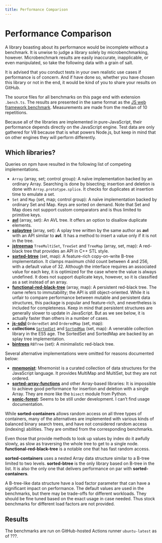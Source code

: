 ```yaml
---
title: Performance Comparison
---
```


# Performance Comparison

A library boasting about its performance would be incomplete without a benchmark.
It is unwise to judge a library solely by microbenchmarking, however.
Microbenchmark results are easily inaccurate, inapplicable, or even manipulated,
so take the following data with a grain of salt.

It is advised that you conduct tests in your own realistic use cases if performance is of concern.
And if have done so, whether you have chosen this library or not in the end,
it would be kind of you to share your results on GitHub.

The source files for all benchmarks on this page end with extension `.bench.ts`.
The results are presented in the same format as the [JS web framework benchmark](https://krausest.github.io/js-framework-benchmark/).
Measurements are made from the median of 10 repetitions.

Because all of the libraries are implemented in pure-JavaScript, their performance depends directly on the JavaScript engine.
Test data are only gathered for V8 because that is what powers Node.js, but keep in mind that on other engines they will perform differently.

## Which libraries?

Queries on npm have resulted in the following list of competing implementations.

- `Array` (array, set; control group):
  A naïve implementation backed by an ordinary Array.
  Searching is done by bisecting; insertion and deletion is done with `Array.prototype.splice`.
  It checks for duplicates at insertion time to emulate a set.
- `Set` and `Map` (set, map; control group):
  A naïve implementation backed by ordinary Set and Map.
  Keys are sorted on demand.
  Note that Set and Map does not support custom comparators and is thus limited to primitive keys.
- **[avl](https://www.npmjs.com/package/avl)** (array, set):
  An AVL tree.
  It offers an option to disallow duplicate elements.
- **[splaytree](https://www.npmjs.com/package/splaytree)** (array, set):
  A splay tree written by the same author as **avl** with an API similar to **avl**.
  It has a method to insert a value only if it is not in the tree.
- **[jstreemap](https://kirusi.github.io/jstreemap/)** `TreeMultiSet`, `TreeSet` and `TreeMap` (array, set, map):
  A red-black tree that provides an API in C++ STL style.
- **[sorted-btree](https://www.npmjs.com/package/sorted-btree)** (set, map):
  A feature-rich copy-on-write B-tree implementation.
  It clamps maximum child count between 4 and 256, with a default value of 32.
  Although the interface requires an associated value for each key,
  it is optimized for the case where the value is always undefined.
  It does not support duplicate keys, however, so it is classified as a set instead of an array.
- **[functional-red-black-tree](https://www.npmjs.com/package/functional-red-black-tree)** (array, map):
  A persistent red-black tree.
  The name refers to immutability; the API is still object-oriented.
  While it is unfair to compare performance between mutable and persistent data structures,
  this package is popular and feature-rich, and nevertheless is included for completeness.
  Keep in mind that persistent structures are generally slower to update in JavaScript.
  But as we see below, it is actually faster than others in a number of cases.
- **[js-sdsl](https://js-sdsl.org/)** `OrderedSet` and `OrderedMap` (set, map):
- **collections** [`SortedSet`](https://www.collectionsjs.com/sorted-set) and [`SortedMap`](https://www.collectionsjs.com/sorted-map) (set, map):
  A venerable collection library in the ES5 age.
  The SortedSet and SortedMap are backed by an splay tree implementation.
- **[bintrees](https://www.npmjs.com/package/bintrees)** `RBTree` (set):
  A minimalistic red-black tree.

Several alternative implementations were omitted for reasons documented below:

- **[mnemonist](https://yomguithereal.github.io/mnemonist/)**:
  Mnemonist is a curated collection of data structures for the JavaScript language.
  It provides MultiMap and MultiSet, but they are not ordered.
- **[sorted-array-functions](https://www.npmjs.com/package/sorted-array-functions)** and other Array-based libraries:
  It is impossible to achieve good performance for insertion and deletion with a single Array.
  They are more like the `bisect` module from Python.
- **[sonic-forest](https://streamich.github.io/sonic-forest/)**:
  Seems to be still under development. I can’t find usage documentation.

While **sorted-containers** allows random access on all three types of containers,
many of the alternatives are implemented with various kinds of balanced binary search trees,
and have not considered random access (indexing) abilities.
They are omitted from the corresponding benchmarks.

Even those that provide methods to look up values by index do it awfully slowly,
as slow as traversing the whole tree to get to a single node.
**functional-red-black-tree** is a notable one that has fast random access.

**sorted-containers** uses a nested Array data structure similar to a B-tree limited to two levels.
**sorted-btree** is the only library based on B-tree in the list.
It is also the only one that delivers performance on par with **sorted-containers**.

A B-tree-like data structure have a load factor parameter that can have a significant impact on performance.
The default values are used in the benchmarks, but there may be trade-offs for different workloads.
They should be fine tuned based on the exact usage in case needed.
Thus stock benchmarks for different load factors are not provided.

## Results

The benchmarks are run on GitHub-hosted Actions runner `ubuntu-latest` as of ???.

